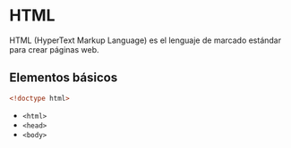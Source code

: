 # HTML

HTML (HyperText Markup Language) es el lenguaje de marcado estándar para crear páginas web.

## Elementos básicos
```html
<!doctype html>
```

- `<html>`
- `<head>`
- `<body>`

